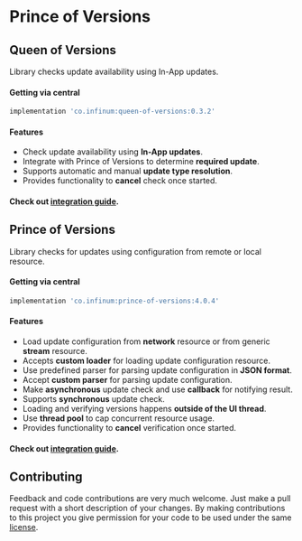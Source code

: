 # Prince of Versions

## Queen of Versions

Library checks update availability using In-App updates.

#### Getting via central

```groovy
implementation 'co.infinum:queen-of-versions:0.3.2'
```

#### Features

  * Check update availability using **In-App updates**.
  * Integrate with Prince of Versions to determine **required update**.
  * Supports automatic and manual **update type resolution**.
  * Provides functionality to **cancel** check once started.

#### Check out [integration guide](./queen-of-versions/README.md).


## Prince of Versions

Library checks for updates using configuration from remote or local resource.

#### Getting via central

```groovy
implementation 'co.infinum:prince-of-versions:4.0.4'
```

#### Features

  * Load update configuration from **network** resource or from generic **stream** resource.
  * Accepts **custom loader** for loading update configuration resource.
  * Use predefined parser for parsing update configuration in **JSON format**.
  * Accept **custom parser** for parsing update configuration.
  * Make **asynchronous** update check and use **callback** for notifying result.
  * Supports **synchronous** update check.
  * Loading and verifying versions happens **outside of the UI thread**.
  * Use **thread pool** to cap concurrent resource usage.
  * Provides functionality to **cancel** verification once started.

#### Check out [integration guide](./prince-of-versions/README.md).


## Contributing

Feedback and code contributions are very much welcome. Just make a pull request with a short description of your changes. By making contributions to this project you give permission for your code to be used under the same [license](./LICENCE).
